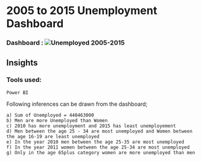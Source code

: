 # 2005 to 2015 Unemployment Dashboard

### Dashboard : ![Unemployed 2005-2015](https://github.com/Rajaaram-M/Rajaa-s_Portfolio/assets/158242272/71a15825-bccc-4fd9-8262-6b064e5d0b99) 
                

## Insights

### Tools used: 
    Power BI

Following inferences can be drawn from the dashboard;


    a) Sum of Unemployed = 440463000
    b) Men are more Unemployed than Women
    c) 2010 has more unemployment and 2015 has least unemployement
    d) Men between the age 25 - 34 are most unemployed and Women between the age 16-19 are least unemployed
    e) In the year 2010 men between the age 25-35 are most unemployed
    f) In the year 2011 women between the age 25-34 are most unemployed
    g) Only in the age 65plus category women are more unemployed than men
